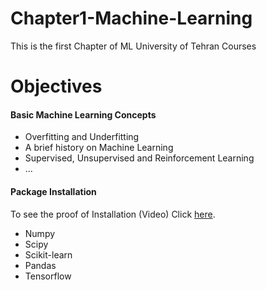 # Chapter1-Machine-Learning
This is the first Chapter of ML University of Tehran Courses

# Objectives
#### Basic Machine Learning Concepts
- Overfitting and Underfitting
- A brief history on Machine Learning 
- Supervised, Unsupervised and Reinforcement Learning
- ...
#### Package Installation
To see the proof of Installation (Video) Click [here](https://github.com/IAmMahdiyar/Chapter1-Machine-Learning/).
- Numpy
- Scipy
- Scikit-learn
- Pandas
- Tensorflow
